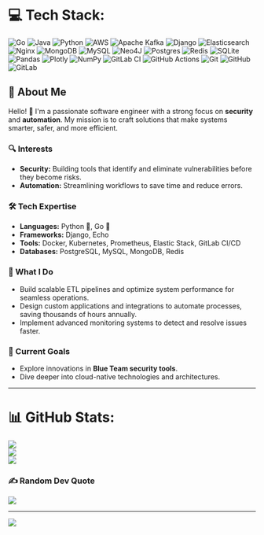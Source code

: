 # 💻 Tech Stack:
![Go](https://img.shields.io/badge/go-%2300ADD8.svg?style=for-the-badge&logo=go&logoColor=white) ![Java](https://img.shields.io/badge/java-%23ED8B00.svg?style=for-the-badge&logo=openjdk&logoColor=white) ![Python](https://img.shields.io/badge/python-3670A0?style=for-the-badge&logo=python&logoColor=ffdd54) ![AWS](https://img.shields.io/badge/AWS-%23FF9900.svg?style=for-the-badge&logo=amazon-aws&logoColor=white) ![Apache Kafka](https://img.shields.io/badge/Apache%20Kafka-000?style=for-the-badge&logo=apachekafka) ![Django](https://img.shields.io/badge/django-%23092E20.svg?style=for-the-badge&logo=django&logoColor=white) ![Elasticsearch](https://img.shields.io/badge/elasticsearch-%230377CC.svg?style=for-the-badge&logo=elasticsearch&logoColor=white) ![Nginx](https://img.shields.io/badge/nginx-%23009639.svg?style=for-the-badge&logo=nginx&logoColor=white) ![MongoDB](https://img.shields.io/badge/MongoDB-%234ea94b.svg?style=for-the-badge&logo=mongodb&logoColor=white) ![MySQL](https://img.shields.io/badge/mysql-4479A1.svg?style=for-the-badge&logo=mysql&logoColor=white) ![Neo4J](https://img.shields.io/badge/Neo4j-008CC1?style=for-the-badge&logo=neo4j&logoColor=white) ![Postgres](https://img.shields.io/badge/postgres-%23316192.svg?style=for-the-badge&logo=postgresql&logoColor=white) ![Redis](https://img.shields.io/badge/redis-%23DD0031.svg?style=for-the-badge&logo=redis&logoColor=white) ![SQLite](https://img.shields.io/badge/sqlite-%2307405e.svg?style=for-the-badge&logo=sqlite&logoColor=white) ![Pandas](https://img.shields.io/badge/pandas-%23150458.svg?style=for-the-badge&logo=pandas&logoColor=white) ![Plotly](https://img.shields.io/badge/Plotly-%233F4F75.svg?style=for-the-badge&logo=plotly&logoColor=white) ![NumPy](https://img.shields.io/badge/numpy-%23013243.svg?style=for-the-badge&logo=numpy&logoColor=white) ![GitLab CI](https://img.shields.io/badge/gitlab%20CI-%23181717.svg?style=for-the-badge&logo=gitlab&logoColor=white) ![GitHub Actions](https://img.shields.io/badge/github%20actions-%232671E5.svg?style=for-the-badge&logo=githubactions&logoColor=white) ![Git](https://img.shields.io/badge/git-%23F05033.svg?style=for-the-badge&logo=git&logoColor=white) ![GitHub](https://img.shields.io/badge/github-%23121011.svg?style=for-the-badge&logo=github&logoColor=white) ![GitLab](https://img.shields.io/badge/gitlab-%23181717.svg?style=for-the-badge&logo=gitlab&logoColor=white)

## 🌟 About Me

Hello! 👋 I'm a passionate software engineer with a strong focus on **security** and **automation**. My mission is to craft solutions that make systems smarter, safer, and more efficient.

### 🔍 Interests
- **Security:** Building tools that identify and eliminate vulnerabilities before they become risks.
- **Automation:** Streamlining workflows to save time and reduce errors.

### 🛠️ Tech Expertise
- **Languages:** Python 🐍, Go 🐹
- **Frameworks:** Django, Echo
- **Tools:** Docker, Kubernetes, Prometheus, Elastic Stack, GitLab CI/CD
- **Databases:** PostgreSQL, MySQL, MongoDB, Redis

### 🚀 What I Do
- Build scalable ETL pipelines and optimize system performance for seamless operations.
- Design custom applications and integrations to automate processes, saving thousands of hours annually.
- Implement advanced monitoring systems to detect and resolve issues faster.

### 🌱 Current Goals
- Explore innovations in **Blue Team security tools**.
- Dive deeper into cloud-native technologies and architectures.

---

# 📊 GitHub Stats:
![](https://github-readme-stats.vercel.app/api?username=MFurqanHashmi&theme=dark&hide_border=false&include_all_commits=true&count_private=false)<br/>
![](https://github-readme-streak-stats.herokuapp.com/?user=MFurqanHashmi&theme=dark&hide_border=false)<br/>
![](https://github-readme-stats.vercel.app/api/top-langs/?username=MFurqanHashmi&theme=dark&hide_border=false&include_all_commits=true&count_private=false&layout=compact)

### ✍️ Random Dev Quote
![](https://quotes-github-readme.vercel.app/api?type=horizontal&theme=radical)

---
[![](https://visitcount.itsvg.in/api?id=MFurqanHashmi&icon=0&color=0)](https://visitcount.itsvg.in)

<!-- Proudly created with GPRM ( https://gprm.itsvg.in ) -->
